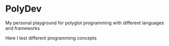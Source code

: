 # PolyDev
My personal playground for polyglot programming with different languages and frameworks

Here I test different programming concepts


